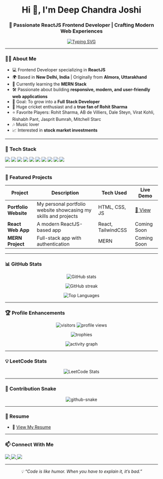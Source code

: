 <!-- Header -->
<h1 align="center">Hi 👋, I'm Deep Chandra Joshi</h1>
<h3 align="center">🚀 Passionate ReactJS Frontend Developer | Crafting Modern Web Experiences</h3>

<!-- Typing SVG -->
<p align="center">
  <a href="https://git.io/typing-svg">
    <img src="https://readme-typing-svg.herokuapp.com?font=Fira+Code&size=22&pause=1000&color=00C7FF&center=true&vCenter=true&width=500&lines=Frontend+Developer;ReactJS+Enthusiast;Passionate+about+Web+Development;Always+Learning+New+Things" alt="Typing SVG" />
  </a>
</p>

---

### 👨‍💻 About Me  
- 💻 Frontend Developer specializing in **ReactJS**  
- 🌍 Based in **New Delhi, India** | Originally from **Almora, Uttarakhand**  
- 🌱 Currently learning the **MERN Stack**  
- 🛠 Passionate about building **responsive, modern, and user-friendly web applications**  
- 🎯 Goal: To grow into a **Full Stack Developer**  
- 🏏 Huge cricket enthusiast and a **true fan of Rohit Sharma**  
- ⭐ Favorite Players: Rohit Sharma, AB de Villiers, Dale Steyn, Virat Kohli, Rishabh Pant, Jasprit Bumrah, Mitchell Starc  
- 🎶 Music lover  
- 📈 Interested in **stock market investments**  

---

### 🚀 **Tech Stack**
<p align="left">
  <img src="https://img.shields.io/badge/HTML5-E34F26?style=for-the-badge&logo=html5&logoColor=white" />
  <img src="https://img.shields.io/badge/CSS3-1572B6?style=for-the-badge&logo=css3&logoColor=white" />
  <img src="https://img.shields.io/badge/JavaScript-F7DF1E?style=for-the-badge&logo=javascript&logoColor=black" />
  <img src="https://img.shields.io/badge/ReactJS-61DAFB?style=for-the-badge&logo=react&logoColor=black" />
  <img src="https://img.shields.io/badge/TailwindCSS-38B2AC?style=for-the-badge&logo=tailwind-css&logoColor=white" />
  <img src="https://img.shields.io/badge/Node.js-43853D?style=for-the-badge&logo=node.js&logoColor=white" />
  <img src="https://img.shields.io/badge/Express.js-404D59?style=for-the-badge" />
  <img src="https://img.shields.io/badge/MongoDB-4EA94B?style=for-the-badge&logo=mongodb&logoColor=white" />
  <img src="https://img.shields.io/badge/GitHub-100000?style=for-the-badge&logo=github&logoColor=white" />
  <img src="https://img.shields.io/badge/VSCode-0078D4?style=for-the-badge&logo=visual-studio-code&logoColor=white" />
</p>

---

### 📂 **Featured Projects**
| Project | Description | Tech Used | Live Demo |
|---------|-----------|-----------|-----------|
| **Portfolio Website** | My personal portfolio website showcasing my skills and projects | HTML, CSS, JS | [🔗 View](https://deepchandrajoshi.github.io/portfolio/) |
| **React Web App** | A modern ReactJS-based app | React, TailwindCSS | Coming Soon |
| **MERN Project** | Full-stack app with authentication | MERN | Coming Soon |

---

### 📊 **GitHub Stats**
<p align="center">
  <img src="https://github-readme-stats.vercel.app/api?username=deepchandrajoshi&show_icons=true&theme=tokyonight" alt="GitHub stats" />
</p>
<p align="center">
  <img src="https://github-readme-streak-stats.herokuapp.com/?user=deepchandrajoshi&theme=tokyonight" alt="GitHub streak" />
</p>
<p align="center">
  <img src="https://github-readme-stats.vercel.app/api/top-langs/?username=deepchandrajoshi&layout=compact&theme=tokyonight" alt="Top Languages" />
</p>

---

### 🏆 **Profile Enhancements**
<p align="center">
  <img src="https://visitor-badge.laobi.icu/badge?page_id=deepchandrajoshi" alt="visitors" />
  <img src="https://komarev.com/ghpvc/?username=deepchandrajoshi&label=Profile%20views&color=0e75b6&style=flat" alt="profile views" />
</p>

<p align="center">
  <img src="https://github-profile-trophy.vercel.app/?username=deepchandrajoshi&theme=tokyonight&no-frame=true&margin-w=10&row=1&column=6" alt="trophies" />
</p>

<p align="center">
  <img src="https://github-readme-activity-graph.vercel.app/graph?username=deepchandrajoshi&theme=react-dark" alt="activity graph" />
</p>

---

### 💡 LeetCode Stats
<p align="center">
  <img src="https://leetcard.jacoblin.cool/deepchandrajoshi?theme=dark&font=Baloo&ext=contest" alt="LeetCode Stats" />
</p>

---

### 🐍 Contribution Snake
<p align="center">
  <picture>
    <source media="(prefers-color-scheme: dark)" srcset="https://raw.githubusercontent.com/deepchandrajoshi/deepchandrajoshi/output/github-contribution-grid-snake-dark.svg" />
    <img alt="github-snake" src="https://raw.githubusercontent.com/deepchandrajoshi/deepchandrajoshi/output/github-contribution-grid-snake.svg" />
  </picture>
</p>

---

### 📄 Resume
- 📌 [View My Resume](https://drive.google.com/file/d/1orwsTG5qS9fpGEeoXYIehbQgCyRvXx6c/view?usp=sharing)  

---

### 📫 **Connect With Me**
<p align="left">
  <a href="https://github.com/deepchandrajoshi">
    <img src="https://img.shields.io/badge/GitHub-000000?style=for-the-badge&logo=github&logoColor=white" />
  </a>
  <a href="https://www.linkedin.com/in/deepchandrajoshi" target="_blank">
    <img src="https://img.shields.io/badge/LinkedIn-0077B5?style=for-the-badge&logo=linkedin&logoColor=white" />
  </a>
  <a href="mailto:deepchandrajoshi@gmail.com">
    <img src="https://img.shields.io/badge/Email-D14836?style=for-the-badge&logo=gmail&logoColor=white" />
  </a>
</p>

---

<p align="center">
  <i>💡 “Code is like humor. When you have to explain it, it’s bad.”</i>
</p>
